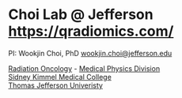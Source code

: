 # Choi Lab @ Jefferson https://qradiomics.com/
PI: Wookjin Choi, PhD <wookjin.choi@jefferson.edu>  

[Radiation Oncology](https://www.jefferson.edu/university/jmc/departments/radiation_oncology.html) - [Medical Physics Division](https://www.jefferson.edu/university/jmc/departments/radiation_oncology/divisions/medical_physics.html)  
[Sidney Kimmel Medical College](https://www.jefferson.edu/academics/colleges-schools-institutes/skmc.html)  
[Thomas Jefferson Univeristy](https://www.jefferson.edu/)  

